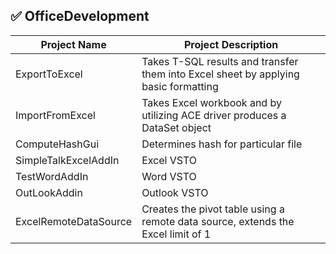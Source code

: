 ## :white_check_mark: OfficeDevelopment


Project Name                                     | Project Description
-------------------------------------------------|---------------------------------------------------------------------------------
ExportToExcel                                    | Takes T-SQL results and transfer them into Excel sheet by applying basic formatting
ImportFromExcel                                  | Takes Excel workbook and by utilizing ACE driver produces a DataSet object
ComputeHashGui                                   | Determines hash for particular file
SimpleTalkExcelAddIn                             | Excel VSTO
TestWordAddIn                                    | Word VSTO
OutLookAddin                                     | Outlook VSTO
ExcelRemoteDataSource                            | Creates the pivot table using a remote data source, extends the Excel limit of 1                                                        | million records
